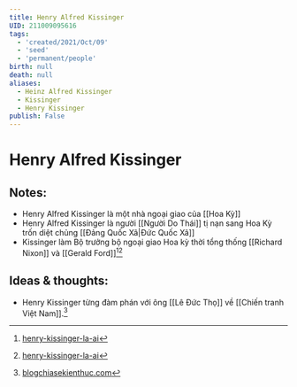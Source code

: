 ```yaml
---
title: Henry Alfred Kissinger
UID: 211009095616
tags:
  - 'created/2021/Oct/09'
  - 'seed'
  - 'permanent/people'
birth: null
death: null
aliases:
  - Heinz Alfred Kissinger
  - Kissinger
  - Henry Kissinger
publish: False
---
```

# Henry Alfred Kissinger

## Notes:
- Henry Alfred Kissinger là một nhà ngoại giao của [[Hoa Kỳ]]
- Henry Alfred Kissinger là người [[Người Do Thái]] tị nạn sang Hoa Kỳ trốn diệt chủng [[Đảng Quốc Xã|Đức Quốc Xã]]
- Kissinger làm Bộ trưởng bộ ngoại giao Hoa kỳ thời tổng thống [[Richard Nixon]] và [[Gerald Ford]][^2][^3]

## Ideas & thoughts:
- Henry Kissinger từng đàm phán với ông [[Lê Đức Thọ]] về [[Chiến tranh Việt Nam]].[^1]

[^1]: [blogchiasekienthuc.com](https://blogchiasekienthuc.com/lich-su-viet-nam/cuoc-dam-phan-giua-ong-le-duc-tho-va-henry-kissinger.html)
[^2]: [henry-kissinger-la-ai](https://vi.wikipedia.org/wiki/Henry_Kissinger)
[^3]: [henry-kissinger-la-ai](https://hoigi.info/henry-kissinger-la-ai/)